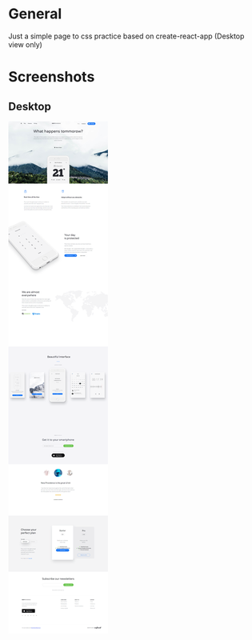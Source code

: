 # General
Just a simple page to css practice based on create-react-app (Desktop view only)

# Screenshots

## Desktop

![desktop](./screenshots/newprovidence-desktop.png)
